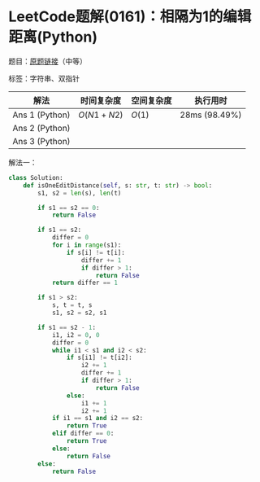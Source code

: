 # LeetCode题解(0161)：相隔为1的编辑距离(Python)

题目：[原题链接](https://leetcode-cn.com/problems/one-edit-distance/)（中等）

标签：字符串、双指针

| 解法           | 时间复杂度 | 空间复杂度 | 执行用时      |
| -------------- | ---------- | ---------- | ------------- |
| Ans 1 (Python) | $O(N1+N2)$ | $O(1)$     | 28ms (98.49%) |
| Ans 2 (Python) |            |            |               |
| Ans 3 (Python) |            |            |               |

解法一：

```python
class Solution:
    def isOneEditDistance(self, s: str, t: str) -> bool:
        s1, s2 = len(s), len(t)

        if s1 == s2 == 0:
            return False

        if s1 == s2:
            differ = 0
            for i in range(s1):
                if s[i] != t[i]:
                    differ += 1
                    if differ > 1:
                        return False
            return differ == 1

        if s1 > s2:
            s, t = t, s
            s1, s2 = s2, s1

        if s1 == s2 - 1:
            i1, i2 = 0, 0
            differ = 0
            while i1 < s1 and i2 < s2:
                if s[i1] != t[i2]:
                    i2 += 1
                    differ += 1
                    if differ > 1:
                        return False
                else:
                    i1 += 1
                    i2 += 1
            if i1 == s1 and i2 == s2:
                return True
            elif differ == 0:
                return True
            else:
                return False
        else:
            return False
```